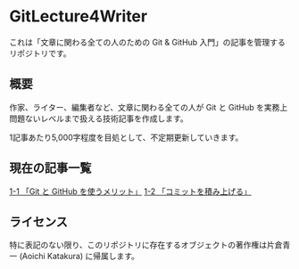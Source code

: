# GitLecture4Writer

これは「文章に関わる全ての人のための Git & GitHub 入門」の記事を管理するリポジトリです。

## 概要

作家、ライター、編集者など、文章に関わる全ての人が Git と GitHub を実務上問題ないレベルまで扱える技術記事を作成します。

1記事あたり5,000字程度を目処として、不定期更新していきます。

## 現在の記事一覧

[1-1 「Git と GitHub を使うメリット」](Chapter1/Chapter1_1.md)
[1-2 「コミットを積み上げる」](Chapter1/Chapter1_2.md)

## ライセンス

特に表記のない限り、このリポジトリに存在するオブジェクトの著作権は片倉青一 (Aoichi Katakura) に帰属します。
